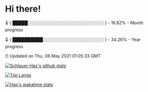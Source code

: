 # Hi there!

⏳ { █████░░░░░░░░░░░░░░░░░░░░░░░░░ } - 16.82% - Month progress

⏳ { ██████████░░░░░░░░░░░░░░░░░░░░ } - 34.26% - Year progress

⏰ Updated on Thu, 06 May 2021 01:05:33 GMT


[![Schlauer-Hax's github stats](https://github-readme-stats.vercel.app/api?username=Schlauer-Hax&show_icons=true&theme=dark&count_private=true)](https://github.com/Schlauer-Hax)


[![Top Langs](https://github-readme-stats.vercel.app/api/top-langs/?username=Schlauer-Hax&layout=compact&theme=dark)](https://github.com/Schlauer-Hax?tab=repositories)


[![Hax's wakatime stats](https://github-readme-stats.vercel.app/api/wakatime?username=Hax&theme=dark)](https://wakatime.com/@Hax)

